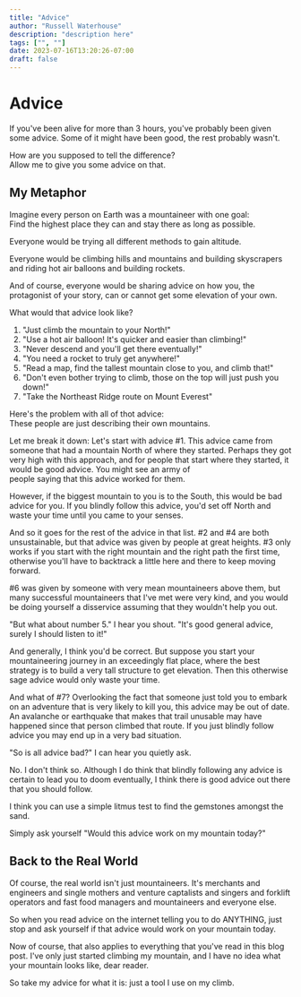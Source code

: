 ```yaml
---
title: "Advice"
author: "Russell Waterhouse"
description: "description here"
tags: ["", ""]
date: 2023-07-16T13:20:26-07:00
draft: false
---
```


# Advice

If you've been alive for more than 3 hours, you've probably been given some 
advice.  Some of it might have been good, the rest probably wasn't.

How are you supposed to tell the difference?  
Allow me to give you some advice on that.  


## My Metaphor

Imagine every person on Earth was a mountaineer with one goal:  
Find the highest place they can and stay there as long as possible.

Everyone would be trying all different methods to gain altitude.

Everyone would be climbing hills and mountains and building skyscrapers 
and riding hot air balloons and building rockets. 

And of course, everyone would be sharing advice on how you, the protagonist 
of your story, can or cannot get some elevation of your own.  

What would that advice look like?

1. "Just climb the mountain to your North!"
2. "Use a hot air balloon! It's quicker and easier than climbing!"
3. "Never descend and you'll get there eventually!"
4. "You need a rocket to truly get anywhere!"
5. "Read a map, find the tallest mountain close to you, and climb that!"
6. "Don't even bother trying to climb, those on the top will just push you down!"
7. "Take the Northeast Ridge route on Mount Everest"

Here's the problem with all of thot advice:   
These people are just describing their own mountains.

Let me break it down:
Let's start with advice #1. This advice came from someone that had a mountain North of where they 
started.  Perhaps they got very high with this approach, and for people that 
start where they started, it would be good advice.  You might see an army of  
people saying that this advice worked for them.  

However, if the biggest mountain to you is to the South, this would be bad
advice for you. If you blindly follow this advice, you'd set off North 
and waste your time until you came to your senses.

And so it goes for the rest of the advice in that list.
#2 and #4 are both unsustainable, but that advice was given by
people at great heights. #3 only works if you start with the right mountain
and the right path the first time, otherwise you'll have to backtrack 
a little here and there to keep moving forward.  

#6 was given by someone with very mean mountaineers above them, but 
many successful mountaineers that I've met were very kind, and you would be 
doing yourself a disservice assuming that they wouldn't help you out. 

"But what about number 5." I hear you shout.
"It's good general advice, surely I should listen to it!"

And generally, I think you'd be correct. But suppose you start your 
mountaineering journey in an exceedingly flat place, where the best strategy is
to build a very tall structure to get elevation.  Then this otherwise sage advice would
only waste your time.

And what of #7? Overlooking the fact that someone just told you to embark 
on an adventure that is very likely to kill you, this advice may be out of date.
An avalanche or earthquake that makes that trail unusable may have happened 
since that person climbed that route.  If you just blindly follow advice
you may end up in a very bad situation.  

"So is all advice bad?" I can hear you quietly ask.  

No. I don't think so. Although I do think that blindly following any advice 
is certain to lead you to doom eventually, I think there is good advice out 
there that you should follow.   

I think you can use a simple litmus test to find the 
gemstones amongst the sand.  

Simply ask yourself "Would this advice work on my mountain today?"


## Back to the Real World

Of course, the real world isn't just mountaineers. It's merchants and 
engineers and single mothers and venture captalists and singers and 
forklift operators and fast food managers and mountaineers and everyone else.

So when you read advice on the internet telling you to do ANYTHING, just stop 
and ask yourself if that advice would work on your mountain today.

Now of course, that also applies to everything that you've read in this blog 
post.  I've only just started climbing my mountain, and I have no idea 
what your mountain looks like, dear reader.

So take my advice for what it is: just a tool I use on my climb. 



